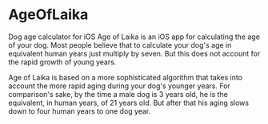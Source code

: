 AgeOfLaika
==========

Dog age calculator for iOS
Age of Laika is an iOS app for calculating the age of your dog.
Most people believe that to calculate your dog's age in equivalent human years just multiply by seven.
But this does not account for the rapid growth of young years.

Age of Laika is based on a more sophisticated algorithm that takes into account the more rapid aging during your dog's younger years.
For comparison's sake, by the time a male dog is 3 years old, he is the equivalent, in human years, of 21 years old. But after that his aging slows down to four human years to one dog year.
